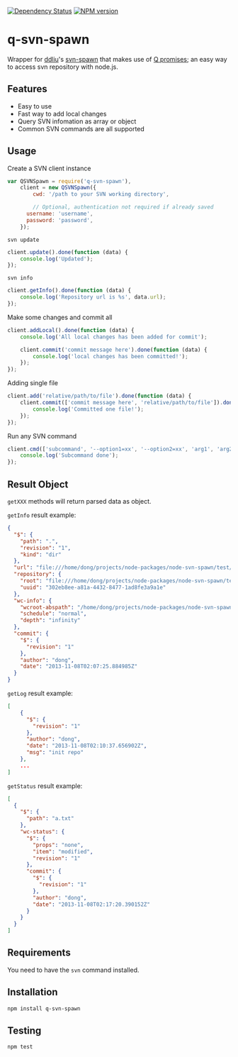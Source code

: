 [![Dependency Status](https://gemnasium.com/muchweb/q-svn-spawn.svg)](https://gemnasium.com/muchweb/q-svn-spawn)
[![NPM version](https://badge.fury.io/js/q-svn-spawn.svg)](http://badge.fury.io/js/q-svn-spawn)

# q-svn-spawn

Wrapper for [ddliu](https://github.com/ddliu)'s [svn-spawn](https://github.com/ddliu/node-svn-spawn) that makes use of [Q promises](https://github.com/kriskowal/q); an easy way to access svn repository with node.js.

## Features

- Easy to use
- Fast way to add local changes
- Query SVN infomation as array or object
- Common SVN commands are all supported

## Usage

Create a SVN client instance

```js
var QSVNSpawn = require('q-svn-spawn'),
	client = new QSVNSpawn({
	    cwd: '/path to your SVN working directory',

	    // Optional, authentication not required if already saved
      username: 'username',
      password: 'password',
	});
```

`svn update`

```js
client.update().done(function (data) {
    console.log('Updated');
});
```

`svn info`

```js
client.getInfo().done(function (data) {
    console.log('Repository url is %s', data.url);
});
```

Make some changes and commit all

```js
client.addLocal().done(function (data) {
    console.log('All local changes has been added for commit');

    client.commit('commit message here').done(function (data) {
        console.log('local changes has been committed!');
    });
});
```

Adding single file

```js
client.add('relative/path/to/file').done(function (data) {
    client.commit(['commit message here', 'relative/path/to/file']).done(function (data) {
        console.log('Committed one file!');
    });
});
```

Run any SVN command

```js
client.cmd(['subcommand', '--option1=xx', '--option2=xx', 'arg1', 'arg2']).done(function (data) {
    console.log('Subcommand done');
});
```

## Result Object

`getXXX` methods will return parsed data as object.

`getInfo` result example:

```json
{
  "$": {
    "path": ".",
    "revision": "1",
    "kind": "dir"
  },
  "url": "file:///home/dong/projects/node-packages/node-svn-spawn/test/tmp/repo",
  "repository": {
    "root": "file:///home/dong/projects/node-packages/node-svn-spawn/test/tmp/repo",
    "uuid": "302eb8ee-a81a-4432-8477-1ad8fe3a9a1e"
  },
  "wc-info": {
    "wcroot-abspath": "/home/dong/projects/node-packages/node-svn-spawn/test/tmp/copy",
    "schedule": "normal",
    "depth": "infinity"
  },
  "commit": {
    "$": {
      "revision": "1"
    },
    "author": "dong",
    "date": "2013-11-08T02:07:25.884985Z"
  }
}
```

`getLog` result example:

```json
[
    {
      "$": {
        "revision": "1"
      },
      "author": "dong",
      "date": "2013-11-08T02:10:37.656902Z",
      "msg": "init repo"
    },
    ...
]
```

`getStatus` result example:

```json
[
  {
    "$": {
      "path": "a.txt"
    },
    "wc-status": {
      "$": {
        "props": "none",
        "item": "modified",
        "revision": "1"
      },
      "commit": {
        "$": {
          "revision": "1"
        },
        "author": "dong",
        "date": "2013-11-08T02:17:20.390152Z"
      }
    }
  }
]
```

## Requirements

You need to have the `svn` command installed.


## Installation

```bash
npm install q-svn-spawn
```

## Testing

```bash
npm test
```